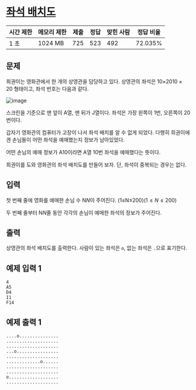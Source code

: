 # [좌석 배치도](https://www.acmicpc.net/problem/30889)

| 시간 제한 | 메모리 제한 | 제출 | 정답 | 맞힌 사람 | 정답 비율 |
| --- | --- | --- | --- | --- | --- |
| 1 초 | 1024 MB | 725 | 523 | 492 | 72.035% |

## 문제

희권이는 영화관에서 한 개의 상영관을 담당하고 있다. 상영관의 좌석은 10×20$10\times 20$ 형태이고, 좌석 번호는 다음과 같다.

![image](https://u.acmicpc.net/53df96e2-59b5-4f0b-a537-783b6b0f0658/cinema.png)

스크린을 기준으로 맨 앞이 A열, 맨 뒤가 J열이다. 좌석은 가장 왼쪽이 1번, 오른쪽이 20번이다.

갑자기 영화관의 컴퓨터가 고장이 나서 좌석 배치를 알 수 없게 되었다. 다행히 희권이에겐 손님들이 어떤 좌석을 예매했는지 정보가 남아있었다.

어떤 손님의 예매 정보가 A10이라면 A열 10번 좌석을 예매했다는 뜻이다.

희권이를 도와 영화관의 좌석 배치도를 만들어 보자. 단, 좌석이 중복되는 경우는 없다.

## 입력

첫 번째 줄에 영화를 예매한 손님 수 N$N$이 주어진다. (1≤N≤200)$(1 ≤ N ≤ 200)$

두 번째 줄부터 N$N$줄 동안 각각의 손님이 예매한 좌석의 정보가 주어진다.

## 출력

상영관의 좌석 배치도를 출력한다. 사람이 있는 좌석은 `o`, 없는 좌석은 `.`으로 표기한다.

## 예제 입력 1

```
4
A5
D4
I1
F14

```

## 예제 출력 1

```
....o...............
....................
....................
...o................
....................
.............o......
....................
....................
o...................
....................
```

